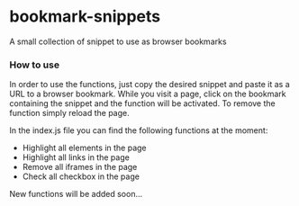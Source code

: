 # bookmark-snippets
A small collection of snippet to use as browser bookmarks

### How to use
In order to use the functions, just copy the desired snippet and paste it as a URL to a browser bookmark. While you visit a page, click on the bookmark containing the snippet and the function will be activated. To remove the function simply reload the page.

In the index.js file you can find the following functions at the moment:
- Highlight all elements in the page
- Highlight all links in the page
- Remove all iframes in the page
- Check all checkbox in the page

New functions will be added soon...
